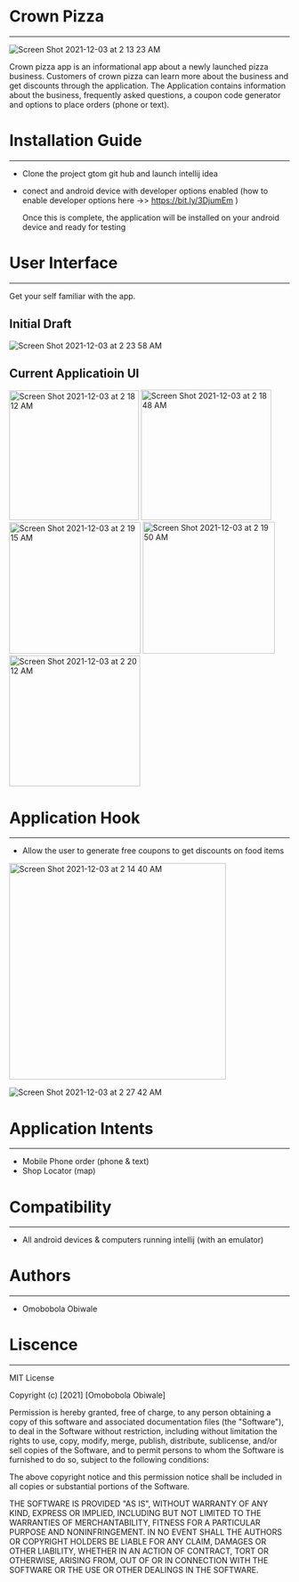 # Crown Pizza
---------------

![Screen Shot 2021-12-03 at 2 13 23 AM](https://user-images.githubusercontent.com/91813831/144560818-13abb4e8-42d4-48f4-9380-82f9e99eea68.png)

Crown pizza app is an informational app about a newly launched pizza business. Customers of crown pizza can learn more about the business and get discounts through the application. The Application contains information about the business, frequently asked questions, a coupon code generator and options to place orders (phone or text).



  # Installation Guide
---------------------
- Clone the project gtom git hub and launch intellij idea
- conect and android device with developer options enabled (how to enable developer options here ->> https://bit.ly/3DjumEm )
  
  Once this is complete, the application will be installed on your android device and ready for testing
  

# User Interface
---------------------
Get your self familiar with the app.

## Initial Draft
![Screen Shot 2021-12-03 at 2 23 58 AM](https://user-images.githubusercontent.com/91813831/144562011-dc56d1cf-1b46-450a-91a1-618a17831517.png)

## Current Applicatioin UI
<img width="233" alt="Screen Shot 2021-12-03 at 2 18 12 AM" src="https://user-images.githubusercontent.com/91813831/144561337-cfeea3b2-0b91-43c4-908b-cf48f1decc4a.png">

<img width="234" alt="Screen Shot 2021-12-03 at 2 18 48 AM" src="https://user-images.githubusercontent.com/91813831/144561428-6bea4599-25df-40a6-a585-602f1b25f870.png">
<img width="236" alt="Screen Shot 2021-12-03 at 2 19 15 AM" src="https://user-images.githubusercontent.com/91813831/144561494-bfe78f32-723c-4b8f-8f40-0f69eda2a131.png">
<img width="237" alt="Screen Shot 2021-12-03 at 2 19 50 AM" src="https://user-images.githubusercontent.com/91813831/144561566-d4ececf9-4a52-489f-b339-9ee06b84a747.png">
<img width="235" alt="Screen Shot 2021-12-03 at 2 20 12 AM" src="https://user-images.githubusercontent.com/91813831/144561597-9adb2251-84ae-4ccb-80ce-bd85fbdc33cf.png">



 # Application Hook
---------------------
-	Allow the user to generate free coupons to get discounts on food items
<img width="389" alt="Screen Shot 2021-12-03 at 2 14 40 AM" src="https://user-images.githubusercontent.com/91813831/144560949-b397dd65-33db-4aa8-a861-446723f5dbb8.png">

![Screen Shot 2021-12-03 at 2 27 42 AM](https://user-images.githubusercontent.com/91813831/144562547-2cf30e49-8568-48c3-9ff4-63d56f0843c9.png)


# Application Intents
---------------------
-	Mobile Phone order (phone & text)
-	Shop Locator (map)


# Compatibility
--------------

- All android devices & computers running intellij (with an emulator)

# Authors
----------
- Omobobola Obiwale


# Liscence
----------

MIT License

Copyright (c) [2021] [Omobobola Obiwale]

Permission is hereby granted, free of charge, to any person obtaining a copy
of this software and associated documentation files (the "Software"), to deal
in the Software without restriction, including without limitation the rights
to use, copy, modify, merge, publish, distribute, sublicense, and/or sell
copies of the Software, and to permit persons to whom the Software is
furnished to do so, subject to the following conditions:

The above copyright notice and this permission notice shall be included in all
copies or substantial portions of the Software.

THE SOFTWARE IS PROVIDED "AS IS", WITHOUT WARRANTY OF ANY KIND, EXPRESS OR
IMPLIED, INCLUDING BUT NOT LIMITED TO THE WARRANTIES OF MERCHANTABILITY,
FITNESS FOR A PARTICULAR PURPOSE AND NONINFRINGEMENT. IN NO EVENT SHALL THE
AUTHORS OR COPYRIGHT HOLDERS BE LIABLE FOR ANY CLAIM, DAMAGES OR OTHER
LIABILITY, WHETHER IN AN ACTION OF CONTRACT, TORT OR OTHERWISE, ARISING FROM,
OUT OF OR IN CONNECTION WITH THE SOFTWARE OR THE USE OR OTHER DEALINGS IN THE
SOFTWARE.
